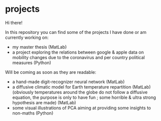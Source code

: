 # projects

Hi there!

In this repository you can find some of the projects I have done or am currently working on:
- my master thesis (MatLab)
- a project exploring the relations between google & apple data on mobility changes due to the coronavirus and per country
  political measures (Python)

Will be coming as soon as they are readable:
- a hand-made digit-recognizer neural network (MatLab)
- a diffusive climatic model for Earth temperature repartition (MatLab) (obviously temperatures around the globe do not follow a
  diffusive equation, the purpose is only to have fun ; some horrible & ultra strong hypothesis are made) (MatLab)
- some visual illustrations of PCA aiming at providing some insights to non-maths (Python)
